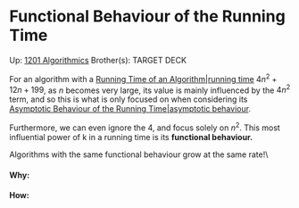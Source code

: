 # Functional Behaviour of the Running Time

Up: [1201 Algorithmics](1201_algorithmics)
Brother(s):
TARGET DECK

For an algorithm with a [Running Time of an Algorithm|running time](running_time_of_an_algorithm|running_time) $4n^2 + 12n + 199$, as $n$ becomes very large, its value is mainly influenced by the $4n^2$ term, and so this is what is only focused on when considering its [Asymptotic Behaviour of the Running Time|asymptotic behaviour](asymptotic_behaviour_of_the_running_time|asymptotic_behaviour). 

Furthermore, we can even ignore the 4, and focus solely on $n^2$. This  most influential power of k in a running time is its **functional behaviour.**

Algorithms with the same functional behaviour grow at the same rate!\




































#### Why:
#### How:










